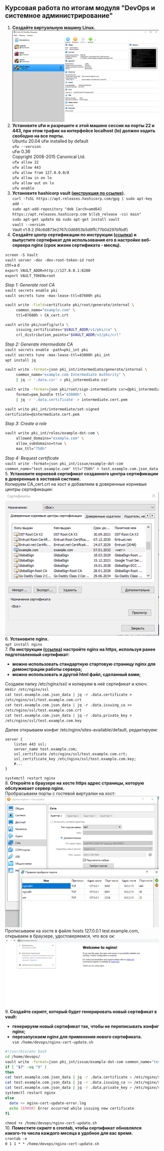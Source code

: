 ## Курсовая работа по итогам модуля "DevOps и системное администрирование"
1. **Создайте виртуальную машину Linux.**
![newVM](01.png)
2. **Установите ufw и разрешите к этой машине сессии на порты 22 и 443, при этом трафик на интерфейсе localhost (lo) должен ходить свободно на все порты.**  
Ubuntu 20.04 ufw installed by default  
`ufw --version`  
ufw 0.36  
Copyright 2008-2015 Canonical Ltd.  
`ufw allow 22`  
`ufw allow 443`  
`ufw allow from 127.0.0.0/8`  
`ufw allow in on lo`  
`ufw allow out on lo`  
`ufw enable`
3. **Установите hashicorp vault ([инструкция по ссылке](https://learn.hashicorp.com/tutorials/vault/getting-started-install?in=vault/getting-started#install-vault)).**  
`curl -fsSL https://apt.releases.hashicorp.com/gpg | sudo apt-key add -`  
`sudo apt-add-repository "deb [arch=amd64] https://apt.releases.hashicorp.com $(lsb_release -cs) main"`  
`sudo apt-get update && sudo apt-get install vault`  
`vault --version`  
<font size=2>Vault v1.9.2 (f4c6d873e2767c0d6853b5d9ffc77b0d297bfbdf)</font>
4. **Cоздайте центр сертификации по инструкции ([ссылка](https://learn.hashicorp.com/tutorials/vault/pki-engine?in=vault/secrets-management)) и выпустите сертификат для использования его в настройке веб-сервера nginx (срок жизни сертификата - месяц).**  

`screen -S Vault`  
`vault server -dev -dev-root-token-id root`  
<font size=2>ctrl+a d</font>  
`export VAULT_ADDR=http://127.0.0.1:8200`  
`export VAULT_TOKEN=root`

_Step 1: Generate root CA_  
`vault secrets enable pki`  
`vault secrets tune -max-lease-ttl=87600h pki`  
```bash
vault write -field=certificate pki/root/generate/internal \
     common_name="example.com" \
     ttl=87600h > CA_cert.crt
```
```bash
vault write pki/config/urls \
     issuing_certificates="$VAULT_ADDR/v1/pki/ca" \
     crl_distribution_points="$VAULT_ADDR/v1/pki/crl"
```
_Step 2: Generate intermediate CA_  
`vault secrets enable -path=pki_int pki`  
`vault secrets tune -max-lease-ttl=43800h pki_int`  
`apt install jq`  
```bash
vault write -format=json pki_int/intermediate/generate/internal \
     common_name="example.com Intermediate Authority" \
     | jq -r '.data.csr' > pki_intermediate.csr
```
```bash
vault write -format=json pki/root/sign-intermediate csr=@pki_intermediate.csr \
     format=pem_bundle ttl="43800h" \
     | jq -r '.data.certificate' > intermediate.cert.pem
```
`vault write pki_int/intermediate/set-signed certificate=@intermediate.cert.pem`  

_Step 3: Create a role_  
```bash
vault write pki_int/roles/example-dot-com \
     allowed_domains="example.com" \
     allow_subdomains=true \
     max_ttl="750h"
```
_Step 4: Request certificate_  
`vault write -format=json pki_int/issue/example-dot-com common_name="test.example.com" ttl="750h" > test.example.com.json_data`
5. **Установите корневой сертификат созданного центра сертификации в доверенные в хостовой системе.**  
Копируем CA_cert.crt на хост и добавляем в доверенные корневые центры сертификации:  
![CAcert](05.png)  
6. **Установите nginx.**  
`apt install nginx`  
7. <b>По инструкции ([ссылка](https://nginx.org/en/docs/http/configuring_https_servers.html)) настройте nginx на https, используя ранее подготовленный сертификат:
  - можно использовать стандартную стартовую страницу nginx для демонстрации работы сервера;
  - можно использовать и другой html файл, сделанный вами;</b>  

Создаем папку /etc/nginx/ssl/ и копируем в неё сертификат и ключ:  
`mkdir /etc/nginx/ssl`  
`cat test.example.com.json_data | jq -r .data.certificate > /etc/nginx/ssl/test.example.com.crt`  
`cat test.example.com.json_data | jq -r .data.issuing_ca >> /etc/nginx/ssl/test.example.com.crt`  
`cat test.example.com.json_data | jq -r .data.private_key > /etc/nginx/ssl/test.example.com.key`  

Далее открываем конфиг /etc/nginx/sites-available/default, редактируем:
```
server {
	listen 443 ssl;
	server_name test.example.com;
	ssl_certificate	/etc/nginx/ssl/test.example.com.crt;
	ssl_certificate_key /etc/nginx/ssl/test.example.com.key;
	#...
}
```
`systemctl restart nginx`  
8. **Откройте в браузере на хосте https адрес страницы, которую обслуживает сервер nginx.**  
Пробрасываем порты с гостевой виртуалки на хост:  
![portForward](08-01.png)  
Прописываем на хосте в файле hosts 127.0.0.1 test.example.com, открываем в браузере, удостоверяемся, что все ок: 
![hostBrowser](08-02.png)  
9. <b>Создайте скрипт, который будет генерировать новый сертификат в vault:
  - генерируем новый сертификат так, чтобы не переписывать конфиг nginx;
  - перезапускаем nginx для применения нового сертификата.</b>  
`vim /home/devops/nginx-cert-update.sh`  
```bash
#!/usr/bin/env bash
cd /home/devops/
vault write -format=json pki_int/issue/example-dot-com common_name="test.example.com" ttl="750h" > test.example.com.json_data
if [ "$?" -eq "0" ]
then
cat test.example.com.json_data | jq -r .data.certificate > /etc/nginx/ssl/test.example.com.crt
cat test.example.com.json_data | jq -r .data.issuing_ca >> /etc/nginx/ssl/test.example.com.crt
cat test.example.com.json_data | jq -r .data.private_key > /etc/nginx/ssl/test.example.com.key
systemctl restart nginx
else
  date >> nginx-cert-update-error.log
  echo [ERROR] Error occurred while issuing new certificate
fi
```  
`chmod +x /home/devops/nginx-cert-update.sh`  
10. **Поместите скрипт в crontab, чтобы сертификат обновлялся какого-то числа каждого месяца в удобное для вас время.**  
`crontab -e`  
`0 1 1 * * /home/devops/nginx-cert-update.sh`
